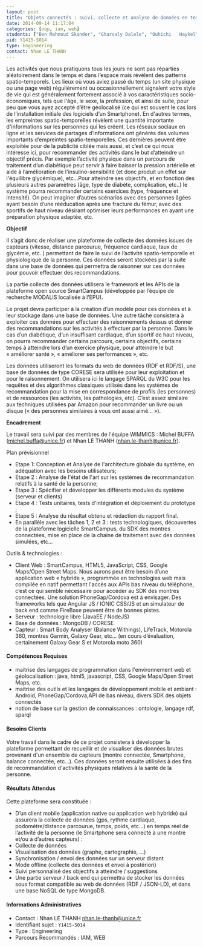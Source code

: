```yaml
---
layout: post
title: "Objets connectés : suivi, collecte et analyse de données en temps réel"
date: 2014-09-14 11:17:04
categories: [oqp, iam, web]
students: ["Ben Mahmoud	Skander", "Gharsaly	Dalele", "Ouhichi	Haykel", "Zayani	Amal"]
pid: Y1415-S014
type: Engineering
contact: Nhan LE THANH
---
```


Les activités que nous pratiquons tous les jours ne sont pas réparties aléatoirement dans le temps et dans l’espace mais révèlent  des patterns spatio-temporels. Les lieux où vous aviez passé du temps (un site physique ou une page web) régulièrement ou occasionnellement signalent votre style de vie qui est généralement fortement associé à vos caractéristiques socio-économiques, tels que l'âge, le sexe, la profession, et ainsi de suite, pour peu que vous ayez accepté d’être géolocalisé (ce qui est souvent le cas lors de l’installation initiale des logiciels d’un Smartphone). En d'autres termes, les empreintes spatio-temporelles révèlent une quantité importante d'informations sur les personnes qui les créent. Les réseaux sociaux en ligne et les services de partages d’informations ont générés des volumes importants d’empreintes spatio-temporelles. Ces dernières peuvent être exploitée pour de la publicité ciblée mais aussi, et c’est ce qui nous intéresse ici, pour recommander des activités dans le but d’atteindre un objectif précis. 
Par exemple l’activité physique dans un parcours de traitement d’un diabétique peut  servir à faire baisser  la pression artérielle et aide à l’amélioration de l'insulino-sensibilité (et donc produit un effet sur l'équilibre glycémique), etc…Pour atteindre ses objectifs, et en fonction des plusieurs autres paramètres (âge, type de diabète, complication, etc..) le système pourra recommander certains exercices (type, fréquence et intensité). On peut imaginer d’autres scénarios avec des personnes âgées ayant besoin d’une rééducation après une fracture du fémur, avec des sportifs de haut niveau désirant optimiser leurs performances en ayant une préparation physique adaptée, etc.

**Objectif**

Il s’agit donc de réaliser une plateforme de collecte des données issues de capteurs (vitesse, distance parcourue, fréquence cardiaque, taux de glycémie, etc..) permettant de faire le suivi de l’activité spatio-temporelle et physiologique de la personne. Ces données seront stockées par la suite dans une base de données qui permettra de raisonner sur ces données pour pouvoir effectuer des recommandations.  

La partie collecte des données utilisera le framework et les APIs de la plateforme open source SmartCampus (développée par l’équipe de recherche MODALIS localisée à l’EPU).

Le projet devra participer à la création d’un modèle pour ces données et à leur stockage dans une base de données. Une autre tâche consistera à exploiter ces données pour effectuer des raisonnements dessus et donner des recommandations sur les activités à effectuer par la personne. Dans le cas d’un diabétique, d’un insuffisant cardiaque, d’un sportif de haut niveau, on pourra recommander certains parcours, certains objectifs, certains temps à atteindre lors d’un exercice physique, pour atteindre le but « améliorer santé », « améliorer ses performances », etc. 

Les données utiliseront les formats du web de données (RDF et RDF/S), une base de données de type CORESE sera utilisée pour leur exploitation et pour le raisonnement. On utilisera ici le langage SPARQL du W3C pour les requêtes et des algorithmes classiques utilisés dans les systèmes de recommandation pour la mise en correspondance de profils (les personnes) et de ressources (les activités, les pathologies, etc). C’est assez similaire aux techniques utilisées par Amazon pour recommander un livre ou un disque (« des personnes similaires à vous ont aussi aimé… »).

**Encadrement**

Le travail sera suivi par des membres de l'équipe WIMMICS : Michel BUFFA (michel.buffa@unice.fr) et Nhan LE THANH (nhan.le-thanh@unice.fr).

Plan prévisionnel

-	Etape 1: Conception et Analyse de l'architecture globale du système, en adéquation avec les besoins utilisateurs;
-	Etape 2 : Analyse de l'état de l'art sur les systèmes de recommandation relatifs à la santé de la personne;
-	Etape 3 : Spécifier et développer les différents modules du système (serveur et clients)
-	Etape 4 : Tests unitaires, tests d'intégration et déploiement du prototype ;
-	Etape 5 : Analyse du résultat obtenu et rédaction du rapport final.
-	En parallèle avec les tâches 1, 2 et 3 : tests technologiques, découvertes de la plateforme logicielle SmartCampus, du SDK des  montres connectées, mise en place de la chaine de traitement avec des données simulées, etc…

Outils & technologies :  

-	Client Web : SmartCampus, HTML5, JavaScript, CSS,  Google Maps/Open Street Maps. Nous aurons peut être besoin d’une application web « hybride », programmée en technologies web mais compilée en natif permettant l'accès aux APIs bas niveau du téléphone, c’est ce qui semble nécessaire pour accéder au SDK des montres connectées. Une solution PhoneGap/Cordova est à envisager. Des frameworks tels que Angular JS / IONIC CSS/JS et un simulateur de back end comme FireBase peuvent être de bonnes pistes. 
-	Serveur : technologie libre (JavaEE / NodeJS)
-	Base de données : MongoDB / CORESE 
-	Capteur : Smart Body Analyser (Balance Withings), LifeTrack, Motorola 360, montres Garmin, Galaxy Gear, etc... (en cours d’évaluation, certainement Galaxy Gear S et Motorola moto 360)

#### Compétences Requises
- maitrise des langages de programmation dans l'environnement web et géolocalisation : java, html5, javascript, CSS, Google Maps/Open Street Maps, etc.
- maitrise des outils et les langages de développement mobile et ambiant : Android, PhoneGap/Cordova,API de bas niveau, divers SDK des objets connectés
- notion de base sur la gestion de connaissances : ontologie, langage rdf, sparql


#### Besoins Clients

Votre travail dans le cadre de ce projet consistera à développer la plateforme permettant de recueillir et de visualiser des données brutes provenant d'un ensemble de capteurs (montre connectée, Smartphone, balance connectée, etc...).  Ces données seront ensuite utilisées à des fins de recommandation d'activités physiques relatives à la santé de la personne.

#### Résultats Attendus

Cette plateforme sera constituée :

-	D’un client mobile (application native ou application web hybride) qui assurera la collecte de données (gps, rythme cardiaque, podomètre/distance parcourue, temps, poids, etc...) en temps réel de l’activité de la personne (le Smartphone sera connecté à une montre et/ou à d’autres capteurs) :
  -	Collecte de données
  - Visualisation des données (graphe, cartographie, ...)
  - Synchronisation / envoi des données sur un serveur distant
  - Mode offline (collecte des données et envoi à postériori)
  - Suivi personnalisé des objectifs à atteindre / suggestions
-	Une partie serveur / back end qui permettra de stocker les données sous format compatible au web de données (RDF / JSON-LD), et dans une base NoSQL de type MongoDB.
     

#### Informations Administratives
  * Contact : Nhan LE THANH <nhan.le-thanh@unice.fr>
  * Identifiant sujet : `Y1415-S014`
  * Type : Engineering
  * Parcours Recommandés : IAM, WEB
